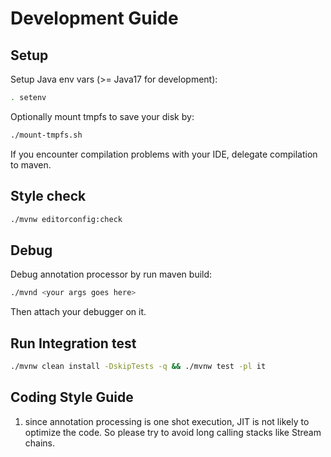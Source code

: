 # Development Guide

## Setup
Setup Java env vars (>= Java17 for development):
```bash
. setenv
```
Optionally mount tmpfs to save your disk by:
```bash
./mount-tmpfs.sh
```

If you encounter compilation problems with your IDE, delegate compilation to maven.

## Style check
```bash
./mvnw editorconfig:check
```

## Debug
Debug annotation processor by run maven build:
```bash
./mvnd <your args goes here>
```
Then attach your debugger on it.

## Run Integration test
```bash
./mvnw clean install -DskipTests -q && ./mvnw test -pl it
```

## Coding Style Guide
1. since annotation processing is one shot execution, JIT is not likely to optimize the code. So please try to avoid long calling stacks like Stream chains.
